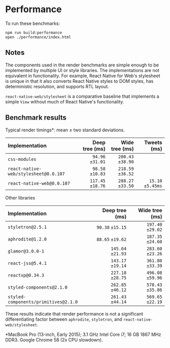 # Performance

To run these benchmarks:

```
npm run build:performance
open ./performance/index.html
```

## Notes

The components used in the render benchmarks are simple enough to be
implemented by multiple UI or style libraries. The implementations are not
equivalent in functionality. For example, React Native for Web's stylesheet is
unique in that it also converts React Native styles to DOM styles, has
deterministic resolution, and supports RTL layout.

`react-native-web/stylesheet` is a comparative baseline that implements a
simple `View` without much of React Native's functionality.

## Benchmark results

Typical render timings*: mean ± two standard deviations.

| Implementation                        | Deep tree (ms)    | Wide tree (ms)    | Tweets (ms)       |
| :--- | ---: | ---: | ---: |
| `css-modules`                         |  `94.96` `±31.01` | `200.43` `±38.90` | |
| `react-native-web/stylesheet@0.0.107` |  `98.58` `±10.83` | `218.59` `±36.52` | |
| `react-native-web@0.0.107`            | `117.45` `±18.76` | `288.27` `±33.50` | `15.10` `±5.45ms` |

Other libraries

| Implementation                       | Deep tree (ms)    | Wide tree (ms)    |
| :--- | ---: | ---: |
| `styletron@2.5.1`                    |  `90.38` `±15.15` | `197.40` `±29.02` |
| `aphrodite@1.2.0`                    |  `88.65` `±19.62` | `187.35` `±24.60` |
| `glamor@3.0.0-1`                     | `145.64` `±21.93` | `283.60` `±23.26` |
| `react-jss@5.4.1`                    | `143.17` `±19.14` | `361.80` `±33.39` |
| `reactxp@0.34.3`                     | `227.18` `±28.75` | `496.08` `±59.96` |
| `styled-components@2.1.0`            | `262.85` `±46.12` | `578.43` `±35.86` |
| `styled-components/primitives@2.1.0` | `261.43` `±44.14` | `569.65` `±22.19` |

These results indicate that render performance is not a significant
differentiating factor between `aphrodite`, `styletron`, and
`react-native-web/stylesheet`.

*MacBook Pro (13-inch, Early 2015); 3.1 GHz Intel Core i7; 16 GB 1867 MHz DDR3. Google Chrome 58 (2x CPU slowdown).
